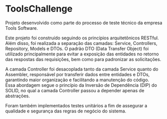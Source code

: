 <h1>ToolsChallenge</h1>
<p>Projeto desenvolvido como parte do processo de teste técnico da empresa Tools Software.</p>
<p>Este projeto foi construído seguindo os princípios arquitetônicos RESTful. </br>
Além disso, foi realizada a separação das camadas: Service, Controllers, Repository, Models e DTOs. O padrão DTO (Data Transfer Object) foi utilizado principalmente para evitar a exposição das entidades no retorno das respostas das requisições, bem como para padronizar as solicitações.</p>
<p>A camada Controller foi desacoplada tanto da camada Service quanto do Assembler, responsável por transferir dados entre entidades e DTOs, garantindo maior organização e facilitando a manutenção do código.</br>
Essa abordagem segue o princípio da Inversão de Dependência (DIP) do SOLID, no qual a camada Controller passou a depender apenas de abstrações.</p>
<p>Foram também implementados testes unitários a fim de assegurar a qualidade e segurança das regras de negócio do sistema.</p>
